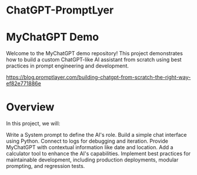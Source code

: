 # ChatGPT-PromptLyer

# MyChatGPT Demo

Welcome to the MyChatGPT demo repository! This project demonstrates how to build a custom ChatGPT-like AI assistant from scratch using best practices in prompt engineering and development.

https://blog.promptlayer.com/building-chatgpt-from-scratch-the-right-way-ef82e771886e

# Overview

In this project, we will:

Write a System prompt to define the AI's role.
Build a simple chat interface using Python.
Connect to logs for debugging and iteration.
Provide MyChatGPT with contextual information like date and location.
Add a calculator tool to enhance the AI's capabilities.
Implement best practices for maintainable development, including production deployments, modular prompting, and regression tests.

